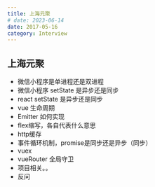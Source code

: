 ```yaml
---
title: 上海元聚
# date: 2023-06-14
date: 2017-05-16
category: Interview
---
```


## 上海元聚

- 微信小程序是单进程还是双进程
- 微信小程序 setState 是异步还是同步
- react setState 是异步还是同步
- vue 生命周期
- Emitter 如何实现
- flex缩写，各自代表什么意思
- http缓存
- 事件循环机制，promise是同步还是异步（同步）
- vuex
- vueRouter 全局守卫
- 项目相关。。
- 反问
